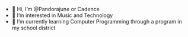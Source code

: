- 👋 Hi, I’m @Pandorajune or Cadence
- 👀 I’m interested in Music and Technology
- 🌱 I’m currently learning Computer Programming through a program in my school district

<!---
Pandorajune/Pandorajune is a ✨ special ✨ repository because its `README.md` (this file) appears on your GitHub profile.
You can click the Preview link to take a look at your changes.
--->
